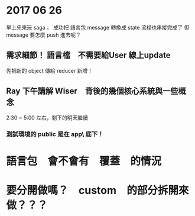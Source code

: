 # 2017 06 26

早上先來玩 saga 。
成功把 語言包 message 轉換成 state
流程也串接完成了
但 message 要怎麼 push 進去呢？

## 需求細節！ 語言檔　不需要給User 線上update 

先把新的 object 傳給 reducer 新增！


## Ray 下午講解 Wiser　背後的幾個核心系統與一些概念

2:30 ~ 5:00 左右，剩下的明天繼續


### 測試環境的 public 是在 app\ 底下！


# 語言包　會不會有　覆蓋　的情況

# 要分開做嗎？　custom　的部分拆開來做？？？
